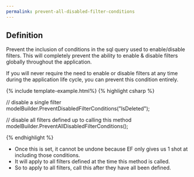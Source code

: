 ```yaml
---
permalink: prevent-all-disabled-filter-conditions
---
```


## Definition

Prevent the inclusion of conditions in the sql query used to enable/disable filters. This will completely prevent the ability to enable & disable filters globally throughout the application.

If you will never require the need to enable or disable filters at any time during the application life cycle, you can prevent this condition entirely.

{% include template-example.html%} 
{% highlight csharp %}

// disable a single filter
modelBuilder.PreventDisabledFilterConditions("IsDeleted");

// disable all filters defined up to calling this method
modelBuilder.PreventAllDisabledFilterConditions();

{% endhighlight %}

 - Once this is set, it cannot be undone because EF only gives us 1 shot at including those conditions.
 - It will apply to all filters defined at the time this method is called.  
 - So to apply to all filters, call this after they have all been defined.